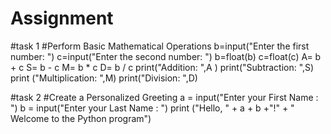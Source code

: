 # Assignment
#task 1
#Perform Basic Mathematical Operations
b=input("Enter the first number: ")
c=input("Enter the second number: ")
b=float(b)
c=float(c)
A= b + c
S= b - c
M= b * c
D= b / c
print("Addition: ",A )
print("Subtraction: ",S)
print ("Multiplication: ",M)
print("Division: ",D)

#task 2
#Create a Personalized Greeting
a = input("Enter your First Name : ")
b = input("Enter your Last Name : ")
print ("Hello, " + a + b +"!" + " Welcome to the Python program")
